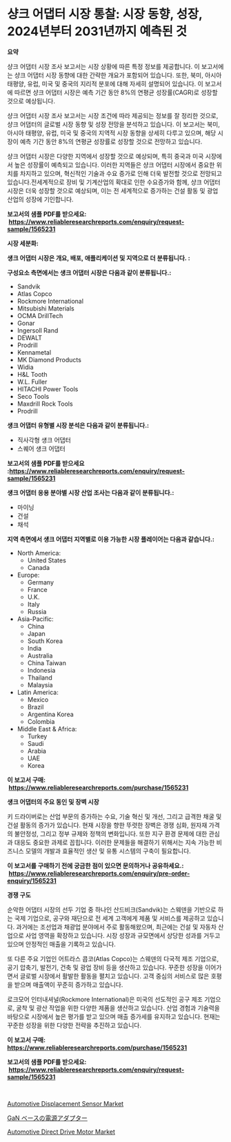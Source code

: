 <p><h1>샹크 어댑터 시장 통찰: 시장 동향, 성장, 2024년부터 2031년까지 예측된 것</h1></p><p><strong>요약</strong></p>
<p><p>샹크 어댑터 시장 조사 보고서는 시장 상황에 따른 특정 정보를 제공합니다. 이 보고서에는 샹크 어댑터 시장 동향에 대한 간략한 개요가 포함되어 있습니다. 또한, 북미, 아시아 태평양, 유럽, 미국 및 중국의 지리적 분포에 대해 자세히 설명되어 있습니다. 이 보고서에 따르면 샹크 어댑터 시장은 예측 기간 동안 8%의 연평균 성장률(CAGR)로 성장할 것으로 예상됩니다.</p><p>샹크 어댑터 시장 조사 보고서는 시장 조건에 따라 제공되는 정보를 잘 정리한 것으로, 샹크 어댑터의 글로벌 시장 동향 및 성장 전망을 분석하고 있습니다. 이 보고서는 북미, 아시아 태평양, 유럽, 미국 및 중국의 지역적 시장 동향을 상세히 다루고 있으며, 해당 시장이 예측 기간 동안 8%의 연평균 성장률로 성장할 것으로 전망하고 있습니다.</p><p>샹크 어댑터 시장은 다양한 지역에서 성장할 것으로 예상되며, 특히 중국과 미국 시장에서 높은 성장률이 예측되고 있습니다. 이러한 지역들은 샹크 어댑터 시장에서 중요한 위치를 차지하고 있으며, 혁신적인 기술과 수요 증가로 인해 더욱 발전할 것으로 전망되고 있습니다.전세계적으로 장비 및 기계산업의 확대로 인한 수요증가와 함께, 샹크 어댑터 시장은 더욱 성장할 것으로 예상되며, 이는 전 세계적으로 증가하는 건설 활동 및 광업 산업의 성장에 기인합니다.</p></p>
<p><strong>보고서의 샘플 PDF를 받으세요: &nbsp;<a href="https://www.reliableresearchreports.com/enquiry/request-sample/1565231">https://www.reliableresearchreports.com/enquiry/request-sample/1565231</a></strong></p>
<p><strong>시장 세분화:</strong></p>
<p><strong> 섕크 어댑터 시장은 개요, 배포, 애플리케이션 및 지역으로 더 분류됩니다. :</strong></p>
<p><strong>구성요소 측면에서는 섕크 어댑터 시장은 다음과 같이 분류됩니다.:</strong></p>
<p><ul><li>Sandvik</li><li>Atlas Copco</li><li>Rockmore International</li><li>Mitsubishi Materials</li><li>OCMA DrillTech</li><li>Gonar</li><li>Ingersoll Rand</li><li>DEWALT</li><li>Prodrill</li><li>Kennametal</li><li>MK Diamond Products</li><li>Widia</li><li>H&L Tooth</li><li>W.L. Fuller</li><li>HITACHI Power Tools</li><li>Seco Tools</li><li>Maxdrill Rock Tools</li><li>Prodrill</li></ul></p>
<p><strong> 섕크 어댑터 유형별 시장 분석은 다음과 같이 분류됩니다.:</strong></p>
<p><ul><li>직사각형 섕크 어댑터</li><li>스퀘어 섕크 어댑터</li></ul></p>
<p><strong>보고서의 샘플 PDF를 받으세요 :<a href="https://www.reliableresearchreports.com/enquiry/request-sample/1565231">https://www.reliableresearchreports.com/enquiry/request-sample/1565231</a></strong></p>
<p><strong> 섕크 어댑터 응용 분야별 시장 산업 조사는 다음과 같이 분류됩니다.:</strong></p>
<p><ul><li>마이닝</li><li>건설</li><li>채석</li></ul></p>
<p><strong>지역 측면에서 섕크 어댑터 지역별로 이용 가능한 시장 플레이어는 다음과 같습니다.:</strong></p>
<p><ul>
    <li>
        North America:
        <ul>
            <li>United States</li>
            <li>Canada</li>
        </ul>
    </li>
    <li>
        Europe:
        <ul>
            <li>Germany</li>
            <li>France</li>
            <li>U.K.</li>
            <li>Italy</li>
            <li>Russia</li>
        </ul>
    </li>
    <li>
        Asia-Pacific:
        <ul>
            <li>China</li>
            <li>Japan</li>
            <li>South Korea</li>
            <li>India</li>
            <li>Australia</li>
            <li>China Taiwan</li>
            <li>Indonesia</li>
            <li>Thailand</li>
            <li>Malaysia</li>
        </ul>
    </li>
    <li>
        Latin America:
        <ul>
            <li>Mexico</li>
            <li>Brazil</li>
            <li>Argentina Korea</li>
            <li>Colombia</li>
        </ul>
    </li>
    <li>
        Middle East & Africa:
        <ul>
            <li>Turkey</li>
            <li>Saudi</li>
            <li>Arabia</li>
            <li>UAE</li>
            <li>Korea</li>
        </ul>
    </li>
    </ul></p>
<p><strong>이 보고서 구매: &nbsp;<a href="https://www.reliableresearchreports.com/purchase/1565231">https://www.reliableresearchreports.com/purchase/1565231</a></strong></p>
<p><strong>섕크 어댑터의 주요 동인 및 장벽 시장</strong></p>
<p><p>키 드라이버로는 산업 부문의 증가하는 수요, 기술 혁신 및 개선, 그리고 급격한 채굴 및 건설 활동의 증가가 있습니다. 현재 시장을 향한 뚜렷한 장벽은 경쟁 심화, 원자재 가격의 불안정성, 그리고 정부 규제와 정책의 변화입니다. 또한 지구 환경 문제에 대한 관심과 대응도 중요한 과제로 꼽힙니다. 이러한 문제들을 해결하기 위해서는 지속 가능한 비즈니스 모델의 개발과 효율적인 생산 및 유통 시스템의 구축이 필요합니다.</p></p>
<p><strong>이 보고서를 구매하기 전에 궁금한 점이 있으면 문의하거나 공유하세요.: &nbsp;<a href="https://www.reliableresearchreports.com/enquiry/pre-order-enquiry/1565231">https://www.reliableresearchreports.com/enquiry/pre-order-enquiry/1565231</a></strong></p>
<p><strong>경쟁 구도</strong></p>
<p><p>순악한 어댑터 시장의 선두 기업 중 하나인 산드비크(Sandvik)는 스웨덴을 기반으로 하는 국제 기업으로, 공구와 재단으로 전 세계 고객에게 제품 및 서비스를 제공하고 있습니다. 과거에는 조선업과 채광업 분야에서 주로 활동해왔으며, 최근에는 건설 및 자동차 산업으로 사업 영역을 확장하고 있습니다. 시장 성장과 규모면에서 상당한 성과를 거두고 있으며 안정적인 매출을 기록하고 있습니다.</p><p>또 다른 주요 기업인 어트라스 콥코(Atlas Copco)는 스웨덴의 다국적 제조 기업으로, 공기 압축기, 발전기, 건축 및 광업 장비 등을 생산하고 있습니다. 꾸준한 성장을 이어가면서 글로벌 시장에서 활발한 활동을 펼치고 있습니다. 고객 중심의 서비스로 많은 호평을 받으며 매출액이 꾸준히 증가하고 있습니다.</p><p>로크모어 인터내셔널(Rockmore International)은 미국의 선도적인 공구 제조 기업으로, 굴착 및 광산 작업을 위한 다양한 제품을 생산하고 있습니다. 산업 경험과 기술력을 바탕으로 시장에서 높은 평가를 받고 있으며 매출 증가세를 유지하고 있습니다. 현재는 꾸준한 성장을 위한 다양한 전략을 추진하고 있습니다.</p></p>
<p><strong>이 보고서 구매: &nbsp; <a href="https://www.reliableresearchreports.com/purchase/1565231">https://www.reliableresearchreports.com/purchase/1565231</a></strong></p>
<p><strong>보고서의 샘플 PDF를 받으세요: &nbsp;<a href="https://www.reliableresearchreports.com/enquiry/request-sample/1565231">https://www.reliableresearchreports.com/enquiry/request-sample/1565231</a></strong><strong></strong></p>
<p>&nbsp;</p>
<p><p><a href="https://carnation-joke-41f.notion.site/Automotive-Displacement-Sensor-Market-Size-Global-Industry-Overview-Market-Segmentation-and-Foreca-55fefcc8a47340a2ae5f208978e236b7">Automotive Displacement Sensor Market</a></p><p><a href="https://github.com/EstaSprer20231/Market-Research-Report-List-1/blob/main/86939845789.md">GaN ベースの電源アダプター</a></p><p><a href="https://extreme-scabiosa-c81.notion.site/Decoding-the-Automotive-Direct-Drive-Motor-Market-A-Deep-Dive-into-the-Latest-Market-Trends-Market-8c0929a30d7b41788c5cf4af816f041a">Automotive Direct Drive Motor Market</a></p></p>